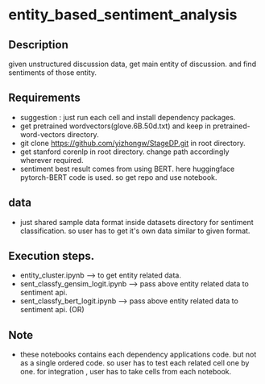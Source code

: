 # entity_based_sentiment_analysis

## Description
given unstructured discussion data, get main entity of discussion. and find sentiments of those entity.

## Requirements
* suggestion : just run each cell and install dependency packages.
* get pretrained wordvectors(glove.6B.50d.txt) and keep in pretrained-word-vectors directory.
* git clone https://github.com/yizhongw/StageDP.git in root directory.
* get stanford corenlp in root directory. change path accordingly wherever required.
* sentiment best result comes from using BERT. here huggingface pytorch-BERT code is used. so get repo and use notebook.

## data
* just shared sample data format inside datasets directory for sentiment classification. so user has to get it's own data similar to given format.

## Execution steps.

* entity_cluster.ipynb  --> to get entity related data.
* sent_classfy_gensim_logit.ipynb --> pass above entity related data to sentiment api.
* sent_classfy_bert_logit.ipynb --> pass above entity related data to sentiment api. (OR)

## Note
* these notebooks contains each dependency applications code. but not as a single ordered code. so user has to test each related cell one by one. for integration , user has to take cells from each notebook.
